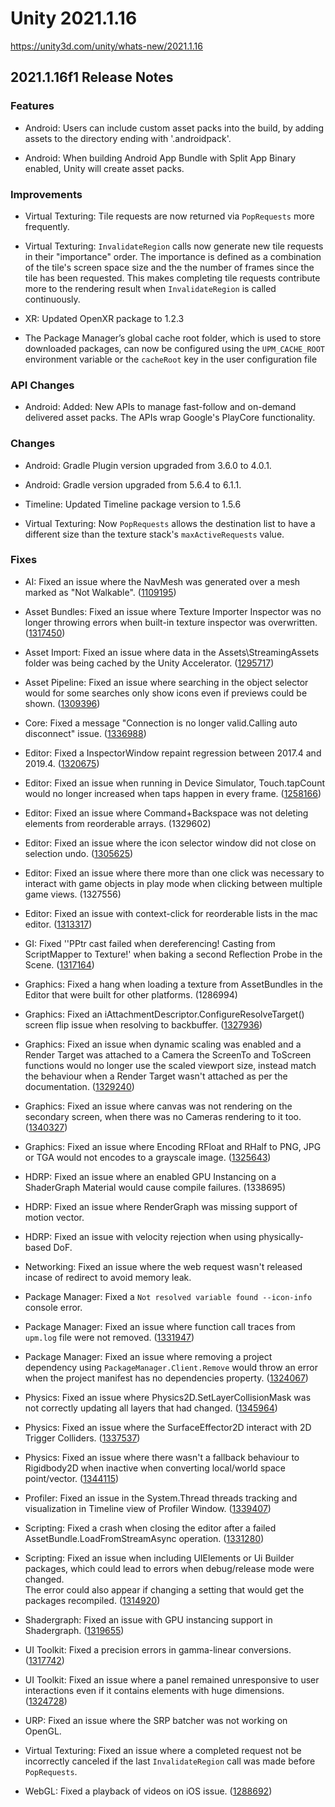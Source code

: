# Unity 2021.1.16
https://unity3d.com/unity/whats-new/2021.1.16

## 2021.1.16f1 Release Notes


### Features
<ul>
<li><p>Android: Users can include custom asset packs into the build, by adding assets to the directory ending with '.androidpack'.</p></li>
<li><p>Android: When building Android App Bundle with Split App Binary enabled, Unity will create asset packs.</p></li>
</ul>

### Improvements
<ul>
<li><p>Virtual Texturing: Tile requests are now returned via <code>PopRequests</code> more frequently.</p></li>
<li><p>Virtual Texturing: <code>InvalidateRegion</code> calls now generate new tile requests in their "importance" order. The importance is defined as a combination of the tile's screen space size and the the number of frames since the tile has been requested. This makes completing tile requests contribute more to the rendering result when <code>InvalidateRegion</code> is called continuously.</p></li>
<li><p>XR: Updated OpenXR package to 1.2.3</p></li>
<li><p>The Package Manager’s global cache root folder, which is used to store downloaded packages, can now be configured using the <code>UPM_CACHE_ROOT</code> environment variable or the <code>cacheRoot</code> key in the user configuration file</p></li>
</ul>

### API Changes
<ul>
<li>Android: Added: New APIs to manage fast-follow and on-demand delivered asset packs. The APIs wrap Google's PlayCore functionality.</li>
</ul>

### Changes
<ul>
<li><p>Android: Gradle Plugin version upgraded from 3.6.0 to 4.0.1.</p></li>
<li><p>Android: Gradle version upgraded from 5.6.4 to 6.1.1.</p></li>
<li><p>Timeline: Updated Timeline package version to 1.5.6</p></li>
<li><p>Virtual Texturing: Now <code>PopRequests</code> allows the destination list to have a different size than the texture stack's <code>maxActiveRequests</code> value.</p></li>
</ul>

### Fixes
<ul>
<li><p>AI: Fixed an issue where the NavMesh was generated over a mesh marked as "Not Walkable". (<a href="https://issuetracker.unity3d.com/issues/navmesh-is-created-on-top-of-the-object-when-it-is-set-as-not-walkable-and-the-object-is-close-to-any-walkable-object">1109195</a>)</p></li>
<li><p>Asset Bundles: Fixed an issue where Texture Importer Inspector was no longer throwing errors when built-in texture inspector was overwritten. (<a href="https://issuetracker.unity3d.com/issues/texture-importer-inspector-throws-errors-when-a-built-in-texture-inspector-is-overwritten-in-c-number">1317450</a>)</p></li>
<li><p>Asset Import: Fixed an issue where data in the Assets\StreamingAssets folder  was being cached by the Unity Accelerator. (<a href="https://issuetracker.unity3d.com/issues/long-player-build-times-when-using-the-accelerator-and-addressables-local-bundles">1295717</a>)</p></li>
<li><p>Asset Pipeline: Fixed an issue where searching in the object selector would for some searches only show icons even if previews could be shown. (<a href="https://issuetracker.unity3d.com/issues/object-selector-windows-size-slider-disappears-when-only-items-with-default-icon-are-in-the-list">1309396</a>)</p></li>
<li><p>Core: Fixed a message "Connection is no longer valid.Calling auto disconnect" issue. (<a href="https://issuetracker.unity3d.com/issues/profiler-throws-auto-disconnect-error-when-closing-player-abruptly">1336988</a>)</p></li>
<li><p>Editor: Fixed a InspectorWindow repaint regression between 2017.4 and 2019.4. (<a href="https://issuetracker.unity3d.com/issues/inspectorwindow-repaint-causes-performance-issues">1320675</a>)</p></li>
<li><p>Editor: Fixed an issue when running in Device Simulator, Touch.tapCount would no longer increased when taps happen in every frame. (<a href="https://issuetracker.unity3d.com/issues/device-simulator-touchcount-returns-1-when-devices-screen-is-clicked-multiple-times-in-editor">1258166</a>)</p></li>
<li><p>Editor: Fixed an issue where Command+Backspace was not deleting elements from reorderable arrays. (1329602)</p></li>
<li><p>Editor: Fixed an issue where the icon selector window did not close on selection undo. (<a href="https://issuetracker.unity3d.com/issues/undo-imgui-select-icon-and-texture2d-windows-remain-open-after-performing-the-undo-operation">1305625</a>)</p></li>
<li><p>Editor: Fixed an issue where there more than one click was necessary to interact with game objects in play mode when clicking between multiple game views. (1327556)</p></li>
<li><p>Editor: Fixed an issue with context-click for reorderable lists in the mac editor. (<a href="https://issuetracker.unity3d.com/issues/macos-context-menu-is-not-opened-when-right-clicking-on-an-array-element-in-the-inspector-window">1313317</a>)</p></li>
<li><p>GI: Fixed ''PPtr cast failed when dereferencing! Casting from ScriptMapper to Texture!' when baking a second Reflection Probe in the Scene. (<a href="https://issuetracker.unity3d.com/issues/pptr-cast-failed-when-dereferencing-casting-from-scriptmapper-to-texture-when-baking-a-second-reflection-probe-in-the-scene">1317164</a>)</p></li>
<li><p>Graphics: Fixed a hang when loading a texture from AssetBundles in the Editor that were built for other platforms. (1286994)</p></li>
<li><p>Graphics: Fixed an iAttachmentDescriptor.ConfigureResolveTarget() screen flip issue when resolving to backbuffer. (<a href="https://issuetracker.unity3d.com/issues/frame-is-flipped-upside-down-when-using-attachmentdescriptor-dot-configureresolvetarget">1327936</a>)</p></li>
<li><p>Graphics: Fixed an issue when dynamic scaling was enabled and a Render Target was attached to a Camera the ScreenTo and ToScreen functions would no longer use the scaled viewport size, instead match the behaviour when a Render Target wasn't attached as per the documentation. (<a href="https://issuetracker.unity3d.com/issues/camera-dot-worldtoscreenpoint-is-producing-different-behavior-with-dynamic-resolution">1329240</a>)</p></li>
<li><p>Graphics: Fixed an issue where canvas was not rendering on the secondary screen, when there was no Cameras rendering to it too. (<a href="https://issuetracker.unity3d.com/issues/canvas-with-target-display-set-to-display-2-is-not-rendered-when-there-is-no-camera-with-target-display-set-to-display-2">1340327</a>)</p></li>
<li><p>Graphics: Fixed an issue where Encoding RFloat and RHalf to PNG, JPG or TGA would not encodes to a grayscale image. (<a href="https://issuetracker.unity3d.com/issues/encodetopng-stores-grayscale-image-as-rgb-with-the-grayscale-info-in-the-blue-channel-when-rfloat-format-is-used">1325643</a>)</p></li>
<li><p>HDRP: Fixed an issue where an enabled GPU Instancing on a ShaderGraph Material would cause compile failures. (1338695)</p></li>
<li><p>HDRP: Fixed an issue where RenderGraph was missing support of motion vector.</p></li>
<li><p>HDRP: Fixed an issue with velocity rejection when using physically-based DoF.</p></li>
<li><p>Networking: Fixed an issue where the web request wasn't released incase of redirect to avoid memory leak.</p></li>
<li><p>Package Manager: Fixed a <code>Not resolved variable found --icon-info</code> console error.</p></li>
<li><p>Package Manager: Fixed an issue where function call traces from <code>upm.log</code> file were not removed. (<a href="https://issuetracker.unity3d.com/issues/upm-dot-log-shows-minified-function-names-at-debug-logging-level">1331947</a>)</p></li>
<li><p>Package Manager: Fixed an issue where removing a project dependency using <code>PackageManager.Client.Remove</code> would throw an error when the project manifest has no dependencies property. (<a href="https://issuetracker.unity3d.com/issues/unityeditor-dot-packagemanager-dot-client-dot-remove-returns-confusing-error-when-project-manifest-does-not-have-a-dependencies-property">1324067</a>)</p></li>
<li><p>Physics: Fixed an issue where Physics2D.SetLayerCollisionMask was not correctly updating all layers that had changed. (<a href="https://issuetracker.unity3d.com/issues/physics2d-dot-getlayercollisionmask-and-setlayercollisionmask-are-returning-values-that-do-not-match-the-editor">1345964</a>)</p></li>
<li><p>Physics: Fixed an issue where the SurfaceEffector2D interact with 2D Trigger Colliders. (<a href="https://issuetracker.unity3d.com/issues/macos-gameobject-eleports-to-0-0-0-position-once-its-circle-collider-triggers-surface-effector-2d">1337537</a>)</p></li>
<li><p>Physics: Fixed an issue where there wasn't a fallback behaviour to Rigidbody2D when inactive when converting local/world space point/vector. (<a href="https://issuetracker.unity3d.com/issues/when-a-rigidbody2d-is-inactive-getpoint-slash-getvector-slash-getrelativepoint-slash-getrelativevector-fallbacks-to-returning-0-0">1344115</a>)</p></li>
<li><p>Profiler: Fixed an issue in the System.Thread threads tracking and visualization in Timeline view of Profiler Window. (<a href="https://issuetracker.unity3d.com/issues/poor-profiler-performance-when-navigating-the-timeline-view-and-reviewing-data-with-many-threads">1339407</a>)</p></li>
<li><p>Scripting: Fixed a crash when closing the editor after a failed AssetBundle.LoadFromStreamAsync operation. (<a href="https://issuetracker.unity3d.com/issues/crash-after-closing-the-editor-when-broken-asset-bundle-is-loaded-asynchronously">1331280</a>)</p></li>
<li><p>Scripting: Fixed an issue when including UIElements or Ui Builder packages, which could lead to errors when debug/release mode were changed.<br> The error could also appear if changing a setting that would get the packages recompiled.
(<a href="https://issuetracker.unity3d.com/issues/ui-toolkit-an-error-is-thrown-in-console-window-when-switching-editors-code-optimization-mode">1314920</a>)</p></li>
<li><p>Shadergraph: Fixed an issue with GPU instancing support in Shadergraph. (<a href="https://issuetracker.unity3d.com/issues/shader-graph-errors-are-thrown-when-a-propertys-shader-declaration-is-set-to-hybrid-per-instance-and-exposed-is-disabled">1319655</a>)</p></li>
<li><p>UI Toolkit: Fixed a precision errors in gamma-linear conversions. (<a href="https://issuetracker.unity3d.com/issues/uir-uitoolkit-gamma-to-linear-conversion-lacks-precision">1317742</a>)</p></li>
<li><p>UI Toolkit: Fixed an issue where a panel remained unresponsive to user interactions even if it contains elements with huge dimensions. (<a href="https://issuetracker.unity3d.com/issues/ui-toolkit-ui-becomes-unresponsive-after-setting-its-width-to-1-dot-0e-plus-11-and-higher-percentage-value">1324728</a>)</p></li>
<li><p>URP: Fixed an issue where the SRP batcher was not working on OpenGL.</p></li>
<li><p>Virtual Texturing: Fixed an issue where a completed request not be incorrectly canceled if the last <code>InvalidateRegion</code> call was made before <code>PopRequests</code>.</p></li>
<li><p>WebGL: Fixed a playback of videos on iOS issue. (<a href="https://issuetracker.unity3d.com/issues/webgl-ios-video-is-not-playing-on-ios">1288692</a>)</p></li>
</ul>

